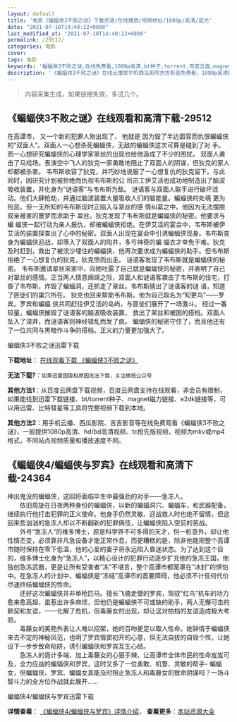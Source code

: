 ```yaml
---
layout: default
title: '电影《蝙蝠侠3不败之谜》下载资源/在线播放/视频地址/1080p/高清/蓝光'
date: "2021-07-10T14:40:22+0800"
last_modified_at: "2021-07-10T14:40:22+0800"
permalink: /29512/
categories: 电影
cover:
tags: 电影
keywords: '蝙蝠侠3不败之谜,在线免费看,1080p高清,bt种子,torrent,百度云盘,magnet,磁力链,迅雷下载资源'
description: '《蝙蝠侠3不败之谜》在线云播放手机西瓜影院吉吉影音免费看，1080p高清bd/hd未删减完整版和tc抢先枪版，mkv/mp4格式，附带bt/torrent种子、magnet/磁力链、百度云盘、网盘资源迅雷下载链接'
---
```


>内容采集生成，如果链接失效，多试几个。


## 《蝙蝠侠3不败之谜》在线观看和高清下载-29512

在高谭市， 又一个新的犯罪人物出现了， 他就是 因为毁了半边面容而仇恨蝙蝠侠的&ldquo;双面人&rdquo;。双面人一心想杀死蝙蝠侠，无敌的蝙蝠侠这次可算是碰到了对 手。而一心想研究蝙蝠侠的心理学家翠丝的出现也给他造成了不少的困扰。 双面人袭击了马戏场。表演空中飞人的狄克一家勇敢地阻止了双面人的阴谋，但狄克的家人却都被杀害。 韦布斯收容了狄克，并巧妙地说服了一心想复仇的狄克留下。与此同时，因研究计划被拒绝而仇视韦布斯的公 司员工伊艾活也成功地制造出了脑波吸收装置，并化身为“谜语客&rdquo;与韦布斯为敌。 谜语客与双面人联手进行破坏活动。他们大肆抢劫，并通过脑波装置大量吸收人们的脑能量。蝙蝠侠的处境 更为险恶。但一无所知的韦布斯现时正陷入与翠丝的感 情纠葛之中。他因为无法摆脱双亲被害的噩梦而求助于 翠丝。狄克发现了韦布斯就是蝙蝠侠的秘密。他要求与蝙 蝠侠一起行动为亲人报仇，却被蝙蝠侠拒绝。在伊艾活的宴会中，韦布斯被伊艾活的装置探查出了心中的秘密。双面人出现在宴会中引诱蝙蝠侠现身。韦布斯变身为蝙蝠侠迎战，却落入了双面人的陷井，多亏神奇的蝙 蝠衣才幸免于难。狄克及时赶到，救出了被流沙埋住的蝙蝠侠，他再次要求成为蝙蝠侠的助手。但韦布斯拒绝了一心想复仇的狄克，狄克愤而出走。 谜语客发现了韦布斯就是蝙蝠侠的秘密。 韦布斯邀请翠丝来家中，向她吐露了自己就是蝙蝠侠的秘密，并表明了自己对翠丝的感情。正当两人情意绵绵之际，双面人和谜语客袭击了韦布斯的住宅，打昏了韦布斯，炸毁了蝙蝠洞，还抓走了翠丝。韦布斯猜出了谜语客的谜 语，知道了匪徒们的巢穴所在。 狄克也回来帮助韦布斯。他为自己取名为“知更鸟&rdquo;——罗宾。罗宾和蝙蝠 侠共同赶往伊艾活的岛屿，与匪徒们展开了一场激斗。 经过一番较量，蝙蝠侠摧毁了谜语客的脑波吸收装置， 救出了翠丝和被困的搭档。双面人坠入了深井，而谜语客则神经错乱而发了疯。 蝙蝠侠的秘密守住了，而且他还有了一位共同与黑暗作斗争的搭档。正义的力量更加强大了。


蝙蝠侠3不败之谜迅雷下载

**下载地址**： [在线观看下载 《蝙蝠侠3不败之谜》](https://www.993dy.com//vod-detail-id-19157.html) 


**无法下载?**：`如果迅雷因版权原因无法下载，关注微信公众号 `

**其他方法1**：从百度云网盘下载视频，百度云网盘支持在线观看，非会员有限制，如果能找到迅雷下载链接、bt/torrent种子、magnet磁力链接、e2dk链接等，可以用迅雷、比特彗星等工具将完整视频下载到本地。

**其他方法2**：用手机云播、西瓜影院、吉吉影音等在线免费观看《蝙蝠侠3不败之谜》，一般提供1080p高清、hd/bd高清视频、tc抢先版视频，视频为mkv或mp4格式，不同站点视频质量和播放速度不同。


## 《蝙蝠侠4/蝙蝠侠与罗宾》在线观看和高清下载-24364

神出鬼没的蝙蝠侠，这回将面临毕生中最强劲的对手&mdash;—急冻人。<br />　　依旧周旋在日夜两种身份的蝙蝠侠，以新的蝙蝠洞穴、蝙蝠车，和武器配备，继续执行他打击犯罪的正义使命。他身手仍然灵敏、迎战救人时也绝不留情，但这回来势汹汹的急冻人却以不断翻新的犯罪俩伎，让蝙蝠侠陷入空前的苦战。<br />　　外号“急冻人&rdquo;的维多博士，原是科学界不可多得的天才，但一桩意外，却让他性情丕变，必须靠非凡急设备才能正常作息，而更糟糕的是，除非他能把整个高谭市随时保持在零下低温，他的心爱的妻子将永远陷入昏迷状态。为了达到这个目的，维多博士化身为&ldquo;急冻人&rdquo;，以精心设计的犯罪行动逐步扩充他的急冻王国，他独创急冻武器，更是让所有受害者&ldquo;冻&rdquo;不堪言，整个高谭市都笼罩在“冰封”的惧怕中。在急冻人的计划中，蝙蝠侠是“冻结”高谭市的首要障碍，他必须不计任何代价尽速终结蝙蝠侠的性命。<br />　　还好这次蝙蝠侠并非单枪匹马。擅长飞檐走壁的罗宾，驾驭&ldquo;红鸟”机车的功力愈来愈高超，虽惹出许多麻烦，但他仍是蝙蝠侠不可或缺的助手，两人无懈可击的默契和友谊，一一化解了危机，但毒藤女的出现，却让这对拍档的友谊造成极大考验。<br />　　毒藤女的美艳外表让人难以招架，她的百吻更足以取人性命。她钟情于蝙蝠侠来去不定的神秘风范，也明了罗宾情窦初开的心意，但无法自拔的自毁个性，让她设下一步步致命陷阱，诱引蝙蝠侠和罗宾互生心结。<br />　　急冻人的诡计多端、加上毒藤女的心狠手辣，让高谭市全体市民的性命岌岌可及，全力应战的蝙辐侠和罗宾，这时又多了一位勇敢、机警、灵敏的帮手- 蝙蝠女，但蝙蝠侠、罗宾、蝙蝠女真能及时阻止急冻人和毒藤女的致命阴谋吗？一场斗智斗力的全方位作战就此展开……


蝙蝠侠4/蝙蝠侠与罗宾迅雷下载

**详情查看**： [《蝙蝠侠4/蝙蝠侠与罗宾》详情介绍](/movie/24364/)， **查看更多**：[本站资源大全](/movie/t/all/)

